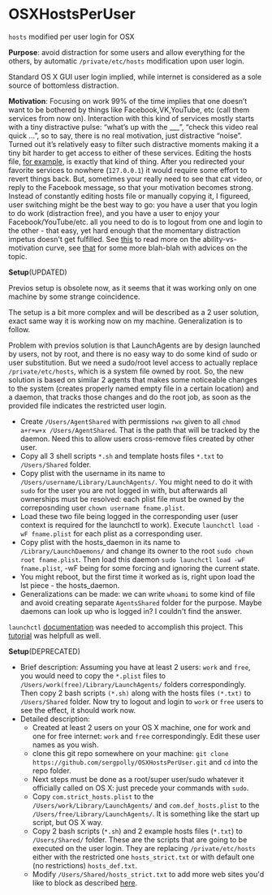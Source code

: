 # OSXHostsPerUser
`hosts` modified per user login for OSX

**Purpose**: avoid distraction for some users and allow everything for the others, by automatic `/private/etc/hosts` modification upon user login.

Standard OS X GUI user login implied, while internet is considered as a sole source of bottomless distraction.

**Motivation**: Focusing on work 99% of the time implies that one doesn’t want to be bothered by things like Facebook,VK,YouTube, etc (call them services from now on). Interaction with this kind of services mostly starts with a tiny distractive pulse: “what’s up with the ___”, “check this video real quick …”, so to say, there is no real motivation, just distractive “noise”. Turned out it’s relatively easy to filter such distractive moments making it a tiny bit harder to get access to either of these services. Editing the hosts file, [for example](http://www.mikesoltys.com/2012/12/30/tool-of-the-week-blocking-distracting-websites-using-the-hosts-file/), is exactly that kind of thing. After you redirected your favorite services to nowhere (`127.0.0.1`) it would require some effort to revert things back. But, sometimes your really need to see that cat video, or reply to the Facebook message, so that your motivation becomes strong. Instead of constantly editing hosts file or manually copying it, I figureed, user switching might be the best way to go: you have a user that you login to do work (distraction free), and you have a user to enjoy your Facebook/YouTube/etc. all you need to do is to logout from one and login to the other - that easy, yet hard enough that the momentary distraction impetus doesn't get fulfilled. See [this](http://www.forbes.com/sites/anthonykosner/2012/12/04/stanfords-school-of-persuasion-bj-fogg-on-how-to-win-users-and-influence-behavior/) to read more on the ability-vs-motivation curve, see [that](http://lifehacker.com/how-i-turned-my-iphone-into-a-simple-distraction-free-1175739059) for some more blah-blah with advices on the topic.



**Setup**(UPDATED)

Previos setup is obsolete now, as it seems that it was working only on one machine by some strange coincidence.

The setup is a bit more complex and will be described as a 2 user solution, exact same way it is working now on my machine. Generalization is to follow.

Problem with previos solution is that LaunchAgents are by design launched by users, not by root, and there is no easy way to do some kind of sudo or user substitution. But we need a sudo/root level access to actually replace `/private/etc/hosts`, which is a system file owned by root. So, the new solution is based on similar 2 agents that makes some noticeable changes to the system (creates properly named empty file in a certain location) and a daemon, that tracks those changes and do the root job, as soon as the provided file indicates the restricted user login.


* Create `/Users/AgentShared` with permissions `rwx` given to all `chmod a+r+w+x /Users/AgentShared`. That is the path that will be tracked by the daemon. Need this to allow users cross-remove files created by other user.
* Copy all 3 shell scripts `*.sh` and template hosts files `*.txt` to `/Users/Shared` folder.
* Copy plist with the username in its name to `/Users/username/Library/LaunchAgents/`. You might need to do it with `sudo` for the user you are not logged in with, but afterwards all ownerships must be resolved: each plist file must be owned by the correposnding user `chown username fname.plist`.
* Load these two file being logged in the corresponding user (user context is required for the launchctl to work). Execute `launchctl load -wF fname.plist` for each plist as a corresponding user.
* Copy plist with the hosts_daemon in its name to `/Library/LaunchDaemons/` and change its owner to the root `sudo chown root fname.plist`. Then load this daemon `sudo launchctl load -wF fname.plist`, -wF being for some forcing and ignoring the current state.
* You might reboot, but the first time it worked as is, right upon load the lst piece - the hosts_daemon.
* Generalizations can be made: we can write `whoami` to some kind of file and avoid creating separate `AgentsShared` folder for the purpose. Maybe daemons can look up who is logged in? I couldn't find the answer.
 

`launchctl` [documentation](https://developer.apple.com/library/mac/documentation/Darwin/Reference/ManPages/man5/launchd.plist.5.html) was needed to accomplish this project. This [tutorial](http://launchd.info) was helpfull as well. 



**Setup**(DEPRECATED)

* Brief description: Assuming you have at least 2 users: `work` and `free`, you would need to copy the `*.plist` files to `/Users/work(free)/Library/LaunchAgents/` folders correspondingly. Then copy 2 bash scripts `(*.sh)` along with the hosts files `(*.txt)` to `/Users/Shared` folder. Now try to logout and login to `work` or `free` users to see the effect, it should work now.
* Detailed description:
  - Created at least 2 users on your OS X machine, one for work and one for free internet: `work` and `free` correspondingly. Edit these user names as you wish.
  - clone this git repo somewhere on your machine: `git clone https://github.com/sergpolly/OSXHostsPerUser.git` and `cd` into the repo folder.
  - Next steps must be done as a root/super user/sudo whatever it officially called on OS X: just precede your commands with `sudo`.
  - Copy `com.strict_hosts.plist` to the `/Users/work/Library/LaunchAgents/` and `com.def_hosts.plist` to the `/Users/free/Library/LaunchAgents/`. It is something like the start up script, but OS X way.
  - Copy 2 bash scripts (`*.sh`) and 2 example hosts files (`*.txt`) to `/Users/Shared/` folder. These are the scripts that are going to be executed on the user login. They are replacing `/private/etc/hosts` either with the restricted one `hosts_strict.txt` or with default one (no restrictions) `hosts_def.txt`.
  - Modify `/Users/Shared/hosts_strict.txt` to add more web sites you'd like to block as described [here](http://www.mikesoltys.com/2012/12/30/tool-of-the-week-blocking-distracting-websites-using-the-hosts-file/).




